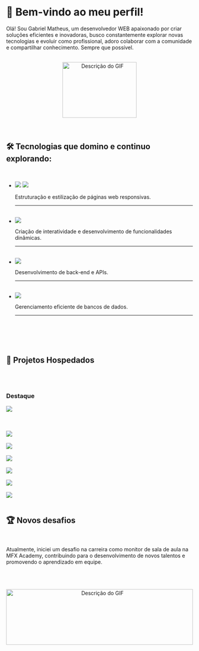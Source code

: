 
<h1>👋 Bem-vindo ao meu perfil!</h1>
<p>Olá! Sou Gabriel Matheus, um desenvolvedor WEB apaixonado por criar soluções eficientes e inovadoras, busco constantemente explorar novas tecnologias e evoluir como profissional, adoro colaborar com a comunidade e compartilhar conhecimento. Sempre que possível.</p>

<br>



<div align="center" >
<img src="https://66.media.tumblr.com/tumblr_ma7ytprFFC1rfjowdo1_500.gif"  alt="Descrição do GIF" width="200" height="150">
</div>

<br>
<br>

<div>
<h2>🛠️ Tecnologias que domino e continuo explorando:</h2>
<br>


 
<ul>
 
 <li> 
  <img src="https://camo.githubusercontent.com/10c7a8fa2cf317cc7c4af6f13efac086a9f0ea010f0dfc746c94e5cde310b339/68747470733a2f2f696d672e736869656c64732e696f2f62616467652f48544d4c352d4533344632363f7374796c653d666f722d7468652d6261646765266c6f676f3d68746d6c35266c6f676f436f6c6f723d7768697465">
  <img src="https://camo.githubusercontent.com/001d4637c08910acf414f12a1682879a1f99867f6f9a3550f0541e7d03dd34a2/68747470733a2f2f696d672e736869656c64732e696f2f62616467652f435353332d3135373242363f7374796c653d666f722d7468652d6261646765266c6f676f3d63737333266c6f676f436f6c6f723d7768697465"> 
  <p>Estruturação e estilização de páginas web responsivas.</p>
 </li>

 <hr>
 <br>
 
 <li>
   <img src="https://camo.githubusercontent.com/b50d4b5449ac9bed0fc02238425fd56db93011d5019563595023ff0bb1a02162/68747470733a2f2f696d672e736869656c64732e696f2f62616467652f4a6176615363726970742d4637444631453f7374796c653d666f722d7468652d6261646765266c6f676f3d6a617661736372697074266c6f676f436f6c6f723d626c61636b">
   <p>Criação de interatividade e desenvolvimento de funcionalidades dinâmicas.</p>
 </li> 

 <hr>
 <br>
 
 <li>
   <img src="https://img.shields.io/badge/Node.js-43853D?style=for-the-badge&logo=node.js&logoColor=white">
   <p>Desenvolvimento de back-end e APIs.</p>
 </li>
  
 <hr>
 <br>
 
 <li>
   <img src="https://img.shields.io/badge/SQLite-07405E?style=for-the-badge&logo=sqlite&logoColor=white">
   <p>Gerenciamento eficiente de bancos de dados.</p>
 </li>

 <hr>
 <br>
 
</ul>
</div>

<br>
<br>




<h2>🚀 Projetos Hospedados</h2>
<br>
<br>
<h3>Destaque</h3>
<a href=""><img src="https://img.shields.io/badge/%E2%AD%90-Code%20Burguer-darkgreen"></a>
<br>
<br>
<br>
<br>
<!-- 1 -->
<a href="https://gabrielmatheus1.github.io/Cards-Selector/"><img src="https://img.shields.io/badge/1%C2%B0-Adventure%20Time-darkgreen"></a>

<br>
<br>
<!-- 2 -->
<a href=""><img src="https://img.shields.io/badge/2%C2%B0-Cards%20Pok%C3%A9mons-darkgreen"></a>

<br>
<br>
<!-- 3 -->
<a href=""><img src="https://img.shields.io/badge/3%C2%B0-Image%20Carousel-darkgreen"></a>

<br>
<br>
<!-- 4 -->
<a href=""><img src="https://img.shields.io/badge/4%C2%B0-Contact%20Form-darkgreen"></a>

<br>
<br>
<!-- 5 -->
<a href=""><img src="https://img.shields.io/badge/5%C2%B0-Interactive%20Form-darkgreen"></a>

<br>
<br>
<!-- 6 -->
<a href=""><img src="https://img.shields.io/badge/6%C2%B0-Portfolio%20in%20Development-darkgreen"></a>





<br>
<br>


<h2>🏆 Novos desafios</h2>
<br>

Atualmente, iniciei um desafio na carreira como monitor de sala de aula na MFX Academy, contribuindo para o desenvolvimento de novos talentos e promovendo o aprendizado em equipe.

<br>
<br>


<br>


<div align="center" >
<img src="https://camo.githubusercontent.com/b7b93a3f4288925a7ccfa90b648b28bc52e4881bccd21e61b2e3949f1f46ff2e/68747470733a2f2f63617073756c652d72656e6465722e76657263656c2e6170702f6170693f747970653d776176696e6726636f6c6f723d383261616666266865696768743d3132302673656374696f6e3d666f6f746572"  alt="Descrição do GIF" width="100%" height="150">
</div>

